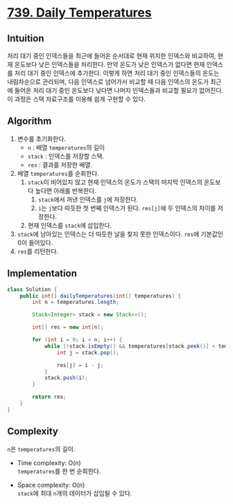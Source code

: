 # [739. Daily Temperatures](https://leetcode.com/problems/daily-temperatures/description/)

## Intuition
처리 대기 중인 인덱스들을 최근에 들어온 순서대로 현재 위치한 인덱스와 비교하여, 현재 온도보다 낮은 인덱스들을 처리한다. 
만약 온도가 낮은 인덱스가 없다면 현재 인덱스를 처리 대기 중인 인덱스에 추가한다. 
이렇게 하면 처리 대기 중인 인덱스들의 온도는 내림차순으로 관리되며, 다음 인덱스로 넘어가서 비교할 때 다음 인덱스의 온도가 최근에 들어온 처리 대기 중인 온도보다 낮다면 나머지 인덱스들과 비교할 필요가 없어진다. 
이 과정은 스택 자료구조를 이용해 쉽게 구현할 수 있다.

## Algorithm
1. 변수를 초기화한다.
   - `n` : 배열 `temperatures`의 길이
   - `stack` : 인덱스를 저장할 스택.
   - `res` : 결과를 저장한 배열.
2. 배열 `temperatures`를 순회한다.
   1. `stack`이 비어있지 않고 현재 인덱스의 온도가 스택의 마지막 인덱스의 온도보다 높다면 아래를 반복한다.
      1. `stack`에서 꺼낸 인덱스를 `j`에 저장한다.
      2.  `i`는 `j`보다 따듯한 첫 번째 인덱스가 된다. `res[j]`에 두 인덱스의 차이를 저장한다.
   2. 현재 인덱스를 `stack`에 삽입한다.
3. `stack`에 남아있는 인덱스는 더 따듯한 날을 찾지 못한 인덱스이다. `res`에 기본값인 0이 들어있다.
4. `res`를 리턴한다.

## Implementation
```java
class Solution {
    public int[] dailyTemperatures(int[] temperatures) {
        int n = temperatures.length;

        Stack<Integer> stack = new Stack<>();

        int[] res = new int[n];

        for (int i = 0; i < n; i++) {
            while (!stack.isEmpty() && temperatures[stack.peek()] < temperatures[i]) {
                int j = stack.pop();

                res[j] = i - j;
            }
            stack.push(i);
        }

        return res;
    }
}
```

## Complexity
`n`은 `temperatures`의 길이.
- Time complexity: O(n)\
`temperatures`를 한 번 순회한다.
 
- Space complexity: O(n)\
`stack`에 최대 `n`개의 데이터가 삽입될 수 있다.
